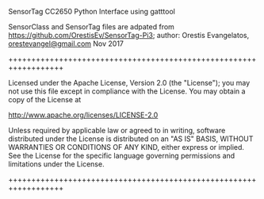 SensorTag CC2650 Python Interface using gatttool

SensorClass and SensorTag files are adpated from https://github.com/OrestisEv/SensorTag-Pi3; author: Orestis Evangelatos, orestevangel@gmail.com
Nov 2017
















++++++++++++++++++++++++++++++++++++++++++++++++++++++++++++++++++

Licensed under the Apache License, Version 2.0 (the "License");
you may not use this file except in compliance with the License.
You may obtain a copy of the License at

http://www.apache.org/licenses/LICENSE-2.0

Unless required by applicable law or agreed to in writing, software
distributed under the License is distributed on an "AS IS" BASIS,
WITHOUT WARRANTIES OR CONDITIONS OF ANY KIND, either express or implied.
See the License for the specific language governing permissions and
limitations under the License.

++++++++++++++++++++++++++++++++++++++++++++++++++++++++++++++++++
